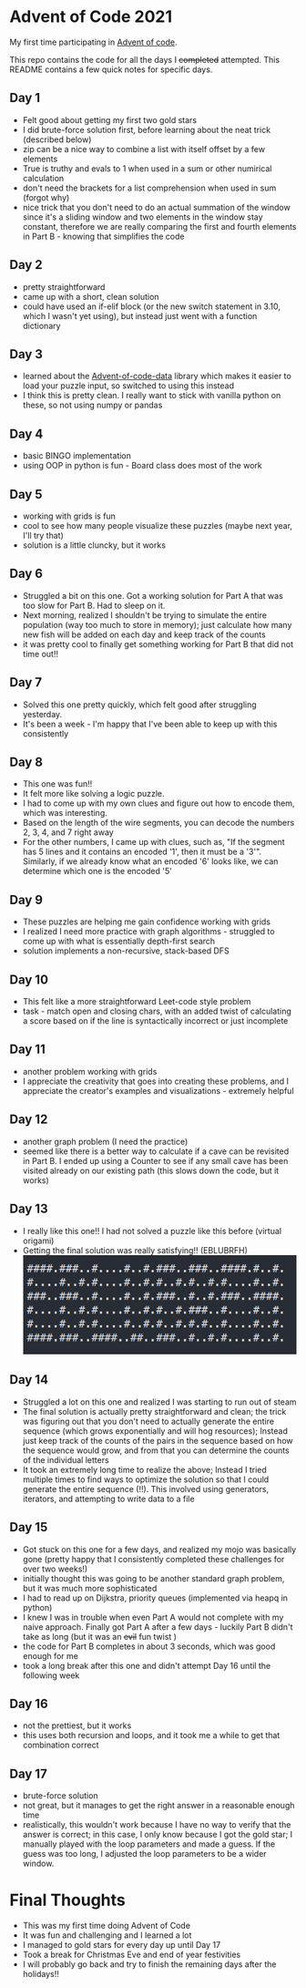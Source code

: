 # Advent of Code 2021

My first time participating in [Advent of code](https://adventofcode.com/2021).

This repo contains the code for all the days I ~~completed~~ attempted. This README contains a few quick notes for specific days.

## Day 1
- Felt good about getting my first two gold stars
- I did brute-force solution first, before learning about the neat trick (described below)
- zip can be a nice way to combine a list with itself offset by a few elements
- True is truthy and evals to 1 when used in a sum or other numirical calculation
- don't need the brackets for a list comprehension when used in sum (forgot why)
- nice trick that you don't need to do an actual summation of the window since it's a sliding window and two
elements in the window stay constant, therefore we are really comparing the first and fourth elements in Part B - knowing that simplifies the code 

## Day 2
- pretty straightforward
- came up with a short, clean solution
- could have used an if-elif block (or the new switch statement in 3.10, which I wasn't yet using), but instead just went with a function dictionary

## Day 3
- learned about the [Advent-of-code-data](https://github.com/wimglenn/advent-of-code-data) library which makes it easier to load your puzzle input, so switched to using this instead
- I think this is pretty clean. I really want to stick with vanilla python on these, so not using numpy or pandas

## Day 4
- basic BINGO implementation
- using OOP in python is fun - Board class does most of the work

## Day 5
- working with grids is fun
- cool to see how many people visualize these puzzles (maybe next year, I'll try that)
- solution is a little cluncky, but it works

## Day 6
- Struggled a bit on this one. Got a working solution for Part A that was too slow for Part B. Had to sleep on it.
- Next morning, realized I shouldn't be trying to simulate the entire population (way too much to store in memory); just calculate how many new fish will be added on each day and keep track of the counts
- it was pretty cool to finally get something working for Part B that did not time out!!

## Day 7
- Solved this one pretty quickly, which felt good after struggling yesterday. 
- It's been a week - I'm happy that I've been able to keep up with this consistently

## Day 8
- This one was fun!!
- It felt more like solving a logic puzzle.
- I had to come up with my own clues and figure out how to encode them, which was interesting.
- Based on the length of the wire segments, you can decode the numbers 2, 3, 4, and 7 right away
- For the other numbers, I came up with clues, such as, "If the segment has 5 lines and it contains an encoded '1', then it must be a '3'". Similarly, if we already know what an encoded '6' looks like, we can determine which one is the encoded '5'

## Day 9
- These puzzles are helping me gain confidence working with grids
- I realized I need more practice with graph algorithms - struggled to come up with what is essentially depth-first search 
- solution implements a non-recursive, stack-based DFS

## Day 10
- This felt like a more straightforward Leet-code style problem
- task - match open and closing chars, with an added twist of calculating a score based on if the line is syntactically incorrect or just incomplete

## Day 11
- another problem working with grids
- I appreciate the creativity that goes into creating these problems, and I appreciate the creator's examples and visualizations - extremely helpful

## Day 12
- another graph problem (I need the practice)
- seemed like there is a better way to calculate if a cave can be revisited in Part B. I ended up using a Counter to see if any small cave has been visited already on our existing path (this slows down the code, but it works)

## Day 13
- I really like this one!! I had not solved a puzzle like this before (virtual origami)
- Getting the final solution was really satisfying!! (EBLUBRFH)
  ![My Solution](docs/images/aoc2021_day13.png)

## Day 14
- Struggled a lot on this one and realized I was starting to run out of steam
- The final solution is actually pretty straightforward and clean; the trick was figuring out that you don't need to actually generate the entire sequence (which grows exponentially and will hog resources); Instead just keep track of the counts of the pairs in the sequence based on how the sequence would grow, and from that you can determine the counts of the individual letters
- It took an extremely long time to realize the above; Instead I tried multiple times to find ways to optimize the solution so that I could generate the entire sequence (!!). This involved using generators, iterators, and attempting to write data to a file

## Day 15
- Got stuck on this one for a few days, and realized my mojo was basically gone (pretty happy that I consistently completed these challenges for over two weeks!)
- initially thought this was going to be another standard graph problem, but it was much more sophisticated
- I had to read up on Dijkstra, priority queues (implemented via heapq in python)
- I knew I was in trouble when even Part A would not complete with my naive approach. Finally got Part A after a few days - luckily Part B didn't take as long (but it was an ~~evil~~ fun twist )
- the code for Part B completes in about 3 seconds, which was good enough for me
- took a long break after this one and didn't attempt Day 16 until the following week

## Day 16
- not the prettiest, but it works
- this uses both recursion and loops, and it took me a while to get that combination correct
    
## Day 17
- brute-force solution
- not great, but it manages to get the right answer in a reasonable enough time
- realistically, this wouldn't work because I have no way to verify that the answer is correct; in this case, I only know because I got the gold star; I manually played with the loop parameters and made a guess. If the guess was too long, I adjusted the loop parameters to be a wider window.


# Final Thoughts

- This was my first time doing Advent of Code
- It was fun and challenging and I learned a lot
- I managed to gold stars for every day up until Day 17
- Took a break for Christmas Eve and end of year festivities
- I will probably go back and try to finish the remaining days after the holidays!!